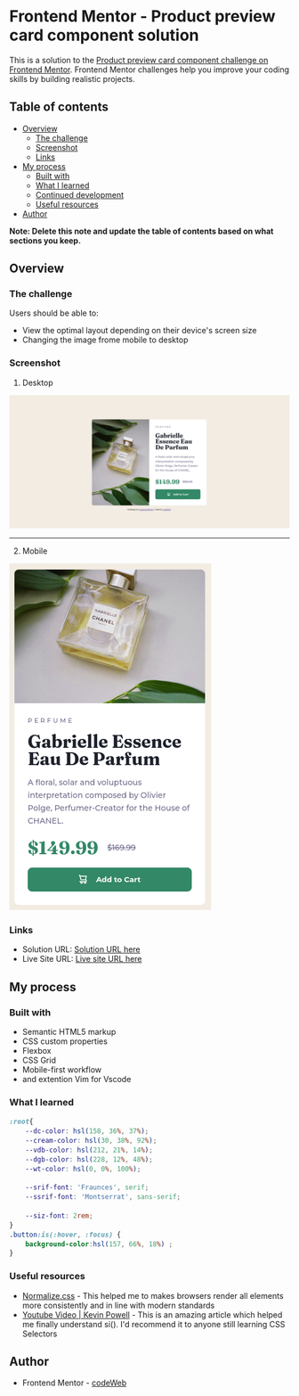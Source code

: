 # Frontend Mentor - Product preview card component solution

This is a solution to the [Product preview card component challenge on Frontend Mentor](https://www.frontendmentor.io/challenges/product-preview-card-component-GO7UmttRfa). Frontend Mentor challenges help you improve your coding skills by building realistic projects. 

## Table of contents

- [Overview](#overview)
  - [The challenge](#the-challenge)
  - [Screenshot](#screenshot)
  - [Links](#links)
- [My process](#my-process)
  - [Built with](#built-with)
  - [What I learned](#what-i-learned)
  - [Continued development](#continued-development)
  - [Useful resources](#useful-resources)
- [Author](#author)

**Note: Delete this note and update the table of contents based on what sections you keep.**

## Overview

### The challenge

Users should be able to:

- View the optimal layout depending on their device's screen size
- Changing the image frome mobile to desktop 

### Screenshot

1. Desktop

![](./images/screenshot-descktop.png)

---

2. Mobile

![](./images/screenshot-mobile.png)

### Links

- Solution URL: [Solution URL here](https://github.com/cd-wb/product-preview)
- Live Site URL: [Live site URL here](https://your-live-site-url.com)

## My process

### Built with

- Semantic HTML5 markup
- CSS custom properties
- Flexbox
- CSS Grid
- Mobile-first workflow
- and extention Vim for Vscode

### What I learned

```css
:root{
    --dc-color: hsl(158, 36%, 37%);
    --cream-color: hsl(30, 38%, 92%);
    --vdb-color: hsl(212, 21%, 14%);
    --dgb-color: hsl(228, 12%, 48%);
    --wt-color: hsl(0, 0%, 100%);

    --srif-font: 'Fraunces', serif;
    --ssrif-font: 'Montserrat', sans-serif;

    --siz-font: 2rem;
}
.button:is(:hover, :focus) {
    background-color:hsl(157, 66%, 18%) ;
}
```

### Useful resources

- [Normalize.css](https://necolas.github.io/normalize.css/) - This helped me to makes browsers render all elements more consistently and in line with modern standards
- [Youtube Video | Kevin Powell](https://www.youtube.com/watch?v=McC4QkCvbaY) - This is an amazing article which helped me finally understand si(). I'd recommend it to anyone still learning CSS Selectors

## Author

- Frontend Mentor - [codeWeb](https://www.frontendmentor.io/profile/kop-left)


